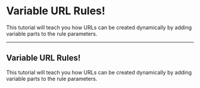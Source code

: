 # Variable URL Rules!

This tutorial will teach you how URLs can be created dynamically by adding variable parts to the rule parameters.

---

## Variable URL Rules!

This tutorial will teach you how URLs can be created dynamically by adding variable parts to the rule parameters.
